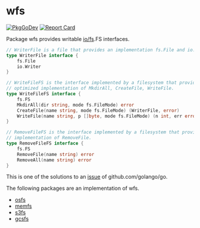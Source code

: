 # wfs

[![PkgGoDev](https://pkg.go.dev/badge/github.com/jarxorg/wfs)](https://pkg.go.dev/github.com/jarxorg/wfs)
[![Report Card](https://goreportcard.com/badge/github.com/jarxorg/wfs)](https://goreportcard.com/report/github.com/jarxorg/wfs)

Package wfs provides writable [io/fs](https://pkg.go.dev/io/fs).FS interfaces.

```go
// WriterFile is a file that provides an implementation fs.File and io.Writer.
type WriterFile interface {
	fs.File
	io.Writer
}

// WriteFileFS is the interface implemented by a filesystem that provides an
// optimized implementation of MkdirAll, CreateFile, WriteFile.
type WriteFileFS interface {
	fs.FS
	MkdirAll(dir string, mode fs.FileMode) error
	CreateFile(name string, mode fs.FileMode) (WriterFile, error)
	WriteFile(name string, p []byte, mode fs.FileMode) (n int, err error)
}

// RemoveFileFS is the interface implemented by a filesystem that provides an
// implementation of RemoveFile.
type RemoveFileFS interface {
	fs.FS
	RemoveFile(name string) error
	RemoveAll(name string) error
}
```

This is one of the solutions to an [issue](https://github.com/golang/go/issues/45757) of github.com/golango/go.

The following packages are an implementation of wfs.

- [osfs](https://pkg.go.dev/github.com/jarxorg/wfs/osfs)
- [memfs](https://pkg.go.dev/github.com/jarxorg/wfs/memfs)
- [s3fs](https://github.com/jarxorg/s3fs)
- [gcsfs](https://github.com/jarxorg/gcsfs)
